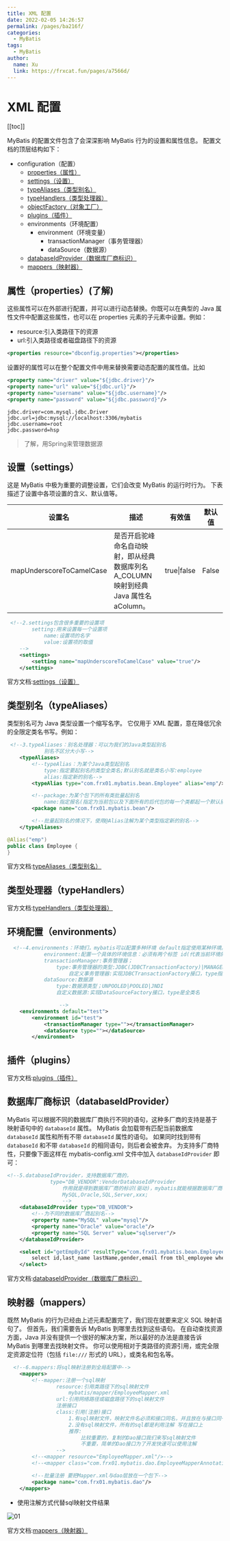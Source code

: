 ```yaml
---
title: XML 配置
date: 2022-02-05 14:26:57
permalink: /pages/ba216f/
categories: 
  - MyBatis
tags: 
  - MyBatis
author: 
  name: Xu
  link: https://frxcat.fun/pages/a7566d/
---
```

# XML 配置

[[toc]]

MyBatis 的配置文件包含了会深深影响 MyBatis 行为的设置和属性信息。 配置文档的顶层结构如下：

- configuration（配置）
  - [properties（属性）](https://mybatis.org/mybatis-3/zh/configuration.html#properties)
  - [settings（设置）](https://mybatis.org/mybatis-3/zh/configuration.html#settings)
  - [typeAliases（类型别名）](https://mybatis.org/mybatis-3/zh/configuration.html#typeAliases)
  - [typeHandlers（类型处理器）](https://mybatis.org/mybatis-3/zh/configuration.html#typeHandlers)
  - [objectFactory（对象工厂）](https://mybatis.org/mybatis-3/zh/configuration.html#objectFactory)
  - [plugins（插件）](https://mybatis.org/mybatis-3/zh/configuration.html#plugins)
  - environments（环境配置）
    - environment（环境变量）
      - transactionManager（事务管理器）
      - dataSource（数据源）
  - [databaseIdProvider（数据库厂商标识）](https://mybatis.org/mybatis-3/zh/configuration.html#databaseIdProvider)
  - [mappers（映射器）](https://mybatis.org/mybatis-3/zh/configuration.html#mappers)

## 属性（properties）(了解)

这些属性可以在外部进行配置，并可以进行动态替换。你既可以在典型的 Java 属性文件中配置这些属性，也可以在 properties 元素的子元素中设置。例如：

+ resource:引入类路径下的资源
+ url:引入类路径或者磁盘路径下的资源

```xml
<properties resource="dbconfig.properties"></properties>
```

设置好的属性可以在整个配置文件中用来替换需要动态配置的属性值。比如

```xml
<property name="driver" value="${jdbc.driver}"/>
<property name="url" value="${jdbc.url}"/>
<property name="username" value="${jdbc.username}"/>
<property name="password" value="${jdbc.password}"/>
```

```properties
jdbc.driver=com.mysql.jdbc.Driver
jdbc.url=jdbc:mysql://localhost:3306/mybatis
jdbc.username=root
jdbc.password=hsp
```

> 了解，用Spring来管理数据源

## 设置（settings）

这是 MyBatis 中极为重要的调整设置，它们会改变 MyBatis 的运行时行为。 下表描述了设置中各项设置的含义、默认值等。

| 设置名                   | 描述                                                         | 有效值      | 默认值 |
| ------------------------ | ------------------------------------------------------------ | ----------- | ------ |
| mapUnderscoreToCamelCase | 是否开启驼峰命名自动映射，即从经典数据库列名 A_COLUMN 映射到经典 Java 属性名 aColumn。 | true\|false | False  |

```xml
 <!--2.settings包含很多重要的设置项
        setting:用来设置每一个设置项
            name:设置项的名字
            value:设置项的取值
    -->
    <settings>
        <setting name="mapUnderscoreToCamelCase" value="true"/>
    </settings>
```

官方文档:[settings（设置）](https://mybatis.org/mybatis-3/zh/configuration.html#settings)

## 类型别名（typeAliases）

类型别名可为 Java 类型设置一个缩写名字。 它仅用于 XML 配置，意在降低冗余的全限定类名书写。例如：

```xml
 <!--3.typeAliases：别名处理器：可以为我们的Java类型起别名
            别名不区分大小写-->
    <typeAliases>
        <!--typeAlias：为某个Java类型起别名
            type:指定要起别名的类型全类名;默认别名就是类名小写:employee
            alias:指定新的别名-->
        <typeAlias type="com.frx01.mybatis.bean.Employee" alias="emp"/>

        <!--package:为某个包下的所有类批量起别名
            name:指定报名(指定为当前包以及下面所有的后代包的每一个类都起一个默认别名(类名小写))-->
        <package name="com.frx01.mybatis.bean"/>

        <!--批量起别名的情况下，使用@Alias注解为某个类型指定新的别名-->
    </typeAliases>
```

```java
@Alias("emp")
public class Employee {
}
```

官方文档:[typeAliases（类型别名）](https://mybatis.org/mybatis-3/zh/configuration.html#typeAliases)

## 类型处理器（typeHandlers）

官方文档:[typeHandlers（类型处理器）](https://mybatis.org/mybatis-3/zh/configuration.html#typeHandlers)

## 环境配置（environments）

```xml
  <!--4.environments：环境们，mybatis可以配置多种环境 default指定使用某种环境。可以达到快速切换
            environment:配置一个具体的环境信息：必须有两个标签 id(代表当前环境的唯一标识)
            transactionManager:事务管理器；
                type:事务管理器的类型:JDBC(JDBCTransactionFactory)|MANAGED(Managed)
                    自定义事务管理器:实现JDBCTransactionFactory接口，type指定为全类名
            dataSource:数据源
                type:数据源类型；UNPOOLED|POOLED|JNDI
                自定义数据源:实现DataSourceFactory接口，type是全类名

                 -->
    <environments default="test">
        <environment id="test">
            <transactionManager type=""></transactionManager>
            <dataSource type=""></dataSource>
        </environment>
```

## 插件（plugins）

官方文档:[plugins（插件）](https://mybatis.org/mybatis-3/zh/configuration.html#plugins)

## 数据库厂商标识（databaseIdProvider）

MyBatis 可以根据不同的数据库厂商执行不同的语句，这种多厂商的支持是基于映射语句中的 `databaseId` 属性。 MyBatis 会加载带有匹配当前数据库 `databaseId` 属性和所有不带 `databaseId` 属性的语句。 如果同时找到带有 `databaseId` 和不带 `databaseId` 的相同语句，则后者会被舍弃。 为支持多厂商特性，只要像下面这样在 mybatis-config.xml 文件中加入 `databaseIdProvider` 即可：

```xml
<!--5.databaseIdProvider，支持数据库厂商的，
              type="DB_VENDOR":VendorDatabaseIdProvider
                  作用就是得到数据库厂商的标识(驱动)，mybatis就能根据数据库厂商标识来执行不同的sql
                  MySQL,Oracle,SQL,Server,xxx;
                  -->
    <databaseIdProvider type="DB_VENDOR">
        <!--为不同的数据库厂商起别名-->
        <property name="MySQL" value="mysql"/>
        <property name="Oracle" value="oracle"/>
        <property name="SQL Server" value="sqlserver"/>
    </databaseIdProvider>
```

```xml
    <select id="getEmpById" resultType="com.frx01.mybatis.bean.Employee" databaseId="mysql">
        select id,last_name lastName,gender,email from tbl_employee where id=#{id}
    </select>
```

官方文档:[databaseIdProvider（数据库厂商标识）](https://mybatis.org/mybatis-3/zh/configuration.html#databaseIdProvider)

## 映射器（mappers）

既然 MyBatis 的行为已经由上述元素配置完了，我们现在就要来定义 SQL 映射语句了。 但首先，我们需要告诉 MyBatis 到哪里去找到这些语句。 在自动查找资源方面，Java 并没有提供一个很好的解决方案，所以最好的办法是直接告诉 MyBatis 到哪里去找映射文件。 你可以使用相对于类路径的资源引用，或完全限定资源定位符（包括 `file:///` 形式的 URL），或类名和包名等。

```xml
  <!--6.mappers:将sql映射注册到全局配置中-->
    <mappers>
        <!--mapper:注册一个sql映射
                resource:引用类路径下的sql映射文件
                    mybatis/mapper/EmployeeMapper.xml
                url:引用网络路径或磁盘路径下的sql映射文件
                注册接口
                class:引用(注册)接口
                    1.有sql映射文件，映射文件名必须和接口同名，并且放在与接口同一目录下；
                    2.没有sql映射文件，所有的sql都是利用注解 写在接口上
                    推荐:
                        比较重要的，复制的Dao接口我们来写sql映射文件
                        不重要，简单的Dao接口为了开发快速可以使用注解
                -->
        <!--<mapper resource="EmployeeMapper.xml"/>-->
        <!--<mapper class="com.frx01.mybatis.dao.EmployeeMapperAnnotation"/>-->

        <!--批量注册 要把Mapper.xml与dao层放在一个包下-->
        <package name="com.frx01.mybatis.dao"/>
    </mappers>
```

+ 使用注解方式代替sql映射文件结果

![01](https://cdn.staticaly.com/gh/xustudyxu/image-hosting@master/studynotes/MyBatis/images/02/01.png)

官方文档:[mappers（映射器）](https://mybatis.org/mybatis-3/zh/configuration.html#mappers)

